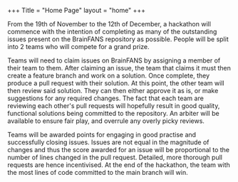 +++
Title = "Home Page"
layout = "home"
+++

From the 19th of November to the 12th of December, a hackathon will commence
with the intention of completing as many of the outstanding issues present on
the BrainFANS repository as possible. People will be split into 2 teams who
will compete for a grand prize.

Teams will need to claim issues on BrainFANS by assigning a member of their
team to them. After claiming an issue, the team that claims it must then create
a feature branch and work on a solution. Once complete, they produce a pull
request with their solution. At this point, the other team will then review
said solution. They can then either approve it as is, or make suggestions for
any required changes. The fact that each team are reviewing each other's pull
requests will hopefully result in good quality, functional solutions being
committed to the repository. An arbiter will be available to ensure fair play,
and overrule any overly picky reviews.

Teams will be awarded points for engaging in good practise and successfully
closing issues. Issues are not equal in the magnitude of changes and thus the
score awarded for an issue will be proportional to the number of lines changed
in the pull request. Detailed, more thorough pull requests are hence
incentivised. At the end of the hackathon, the team with the most lines of code
committed to the main branch will win.
